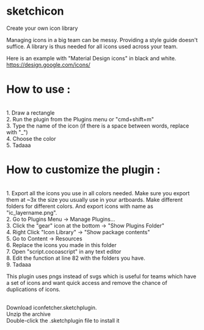 # sketchicon
Create your own icon library

Managing icons in a big team can be messy. Providing a style guide doesn't suffice. A library is thus needed for all icons used across your team.

Here is an example with "Material Design icons" in black and white. 
https://design.google.com/icons/
 
# How to use :
</br>
1. Draw a rectangle
</br>
2. Run the plugin from the Plugins menu or "cmd+shift+m"
</br>
3. Type the name of the icon (if there is a space between words, replace with "_")
</br>
4. Choose the color
</br>
5. Tadaaa

# How to customize the plugin :
</br>
1. Export all the icons you use in all colors needed. Make sure you export them at ~3x the size you usually use in your artboards. Make different folders for different colors. And export icons with name as "ic_layername.png".
</br>
2. Go to Plugins Menu -> Manage Plugins...
</br>
3. Click the "gear" icon at the bottom -> "Show Plugins Folder"
</br>
4. Right Click "Icon Library" -> "Show package contents"
</br>
5. Go to Content -> Resources
</br>
6. Replace the icons you made in this folder
</br>
7. Open "script.cocoascript" in any text editor
</br>
8. Edit the function at line 82 with the folders you have.
</br>
9. Tadaaa

This plugin uses pngs instead of svgs which is useful for teams which have a set of icons and want quick access and remove the chance of duplications of icons. 
 
</br>
Download iconfetcher.sketchplugin.
</br>
Unzip the archive
</br>
Double-click the .sketchplugin file to install it
